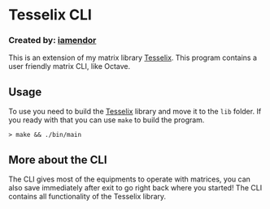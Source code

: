 # Tesselix CLI

### Created by: [iamendor](https://github.com/iamendor/iamendor)

This is an extension of my matrix library [Tesselix](https://github.com/iamendor/Tesselix). This program contains a user friendly matrix CLI, like Octave.

## Usage

To use you need to build the [Tesselix](https://github.com/iamendor/Tesselix) library and move it to the <code>lib</code> folder. If you ready with that you can use <code>make</code> to build the program.

```
> make && ./bin/main
```

## More about the CLI

The CLI gives most of the equipments to operate with matrices, you can also save immediately after exit to go right back where you started! The CLI contains all functionality of the Tesselix library.

